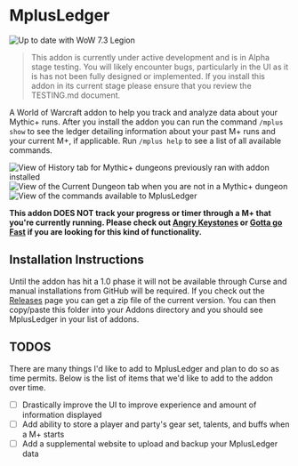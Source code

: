 # MplusLedger

<img src="https://img.shields.io/badge/wow-7.3-brightgreen.svg" alt="Up to date with WoW 7.3 Legion" />

> This addon is currently under active development and is in Alpha stage testing. You will likely encounter bugs, 
> particularly in the UI as it is has not been fully designed or implemented. If you install this addon in its 
> current stage please ensure that you review the TESTING.md document.

A World of Warcraft addon to help you track and analyze data about your Mythic+ runs. After you install the addon you can 
run the command `/mplus show` to see the ledger detailing information about your past M+ runs and your current M+, 
if applicable. Run `/mplus help` to see a list of all available commands.

<img src="https://i.imgur.com/Y8aDrjP.png" alt="View of History tab for Mythic+ dungeons previously ran with addon installed" />
<img src="https://i.imgur.com/QRqb0GJ.png" alt="View of the Current Dungeon tab when you are not in a Mythic+ dungeon" />
<img src="https://i.imgur.com/g9FKJWU.png" alt="View of the commands available to MplusLedger" />

**This addon DOES NOT track your progress or timer through a M+ that you're currently running. Please check out 
[Angry Keystones](https://mods.curse.com/addons/wow/angry-keystones) or [Gotta go Fast](https://mods.curse.com/addons/wow/gottagofast) 
if you are looking for this kind of functionality.**

## Installation Instructions

Until the addon has hit a 1.0 phase it will not be available through Curse and manual installations from GitHub will 
be required. If you check out the [Releases](https://github.com/velukh/MplusLedger/releases) page you can get a zip 
file of the current version. You can then copy/paste this folder into your Addons directory and you should see MplusLedger
in your list of addons.

## TODOS

There are many things I'd like to add to MplusLedger and plan to do so as time permits. Below is the list of items that 
we'd like to add to the addon over time.

- [ ] Drastically improve the UI to improve experience and amount of information displayed
- [ ] Add ability to store a player and party's gear set, talents, and buffs when a M+ starts
- [ ] Add a supplemental website to upload and backup your MplusLedger data
